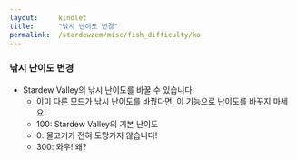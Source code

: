 ```yaml
---
layout:     kindlet
title:      "낚시 난이도 변경"
permalink:  /stardewzem/misc/fish_difficulty/ko
---
```


### **낚시 난이도 변경**

* Stardew Valley의 낚시 난이도를 바꿀 수 있습니다.
  * 이미 다른 모드가 낚시 난이도를 바꿨다면, 이 기능으로 난이도를 바꾸지 마세요!
  * 100: Stardew Valley의 기본 난이도
  *   0: 물고기가 전혀 도망가지 않습니다!
  * 300: 와우! 왜?

<br/>
<br/>
